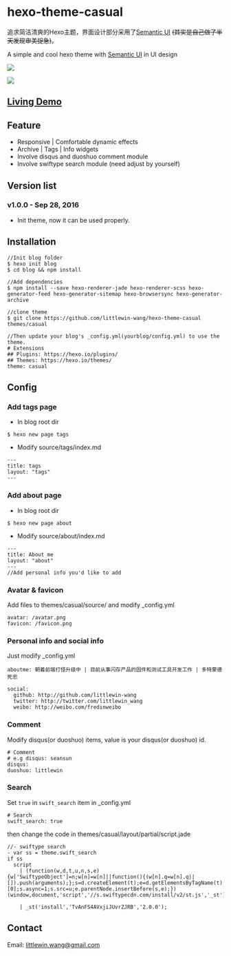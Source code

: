 # hexo-theme-casual

追求简洁清爽的Hexo主题，界面设计部分采用了[Semantic UI](http://semantic-ui.com/) ~~(其实是自己做了半天发现审美捉急)~~。

A simple and cool hexo theme with [Semantic UI](http://semantic-ui.com/) in UI design

![](https://cloud.githubusercontent.com/assets/14028075/18900169/bccc844a-8571-11e6-885c-e80c7bf5c8e8.png)

![](https://cloud.githubusercontent.com/assets/14028075/18900170/be7c36c8-8571-11e6-85a8-d2bfd64ad17b.png)

## [Living Demo](http://littlewin.info/)

## Feature
 - Responsive | Comfortable dynamic effects
 - Archive | Tags | Info  widgets
 - Involve disqus and duoshuo comment module
 - Involve swiftype search module (need adjust by yourself)


## Version list
### v1.0.0 - Sep 28, 2016
 - Init theme, now it can be used properly.

## Installation
```
//Init blog folder 
$ hexo init blog
$ cd blog && npm install

//Add dependencies
$ npm install --save hexo-renderer-jade hexo-renderer-scss hexo-generator-feed hexo-generator-sitemap hexo-browsersync hexo-generator-archive

//clone theme
$ git clone https://github.com/littlewin-wang/hexo-theme-casual themes/casual

//Then update your blog's _config.yml(yourblog/config.yml) to use the theme.
# Extensions
## Plugins: https://hexo.io/plugins/
## Themes: https://hexo.io/themes/
theme: casual
```


## Config
### Add tags page
- In blog root dir
```
$ hexo new page tags
```

- Modify source/tags/index.md
```
---
title: tags
layout: "tags"
---
```


### Add about page
- In blog root dir
```
$ hexo new page about
```

- Modify source/about/index.md
```
---
title: About me
layout: "about"
---
//Add personal info you'd like to add
```


### Avatar & favicon
Add files to themes/casual/source/ and modify _config.yml
```
avatar: /avatar.png
favicon: /favicon.png
```


### Personal info and social info
Just modify _config.yml
```
aboutme: 朝着前端打怪升级中 | 目前从事闪存产品的固件和测试工具开发工作 | 多特蒙德死忠

social:
  github: http://github.com/littlewin-wang
  twitter: http://twitter.com/littlewin_wang
  weibo: http://weibo.com/fredinweibo
```


### Comment
Modify disqus(or duoshuo) items, value is your disqus(or duoshuo) id.
```
# Comment
# e.g disqus: seansun
disqus:
duoshuo: littlewin
```


### Search
Set `true` in `swift_search` item in _config.yml
```
# Search
swift_search: true
```
then change the code in themes/casual/layout/partial/script.jade
```
//- swiftype search
- var ss = theme.swift_search
if ss
  script
    | (function(w,d,t,u,n,s,e){w['SwiftypeObject']=n;w[n]=w[n]||function(){(w[n].q=w[n].q||[]).push(arguments);};s=d.createElement(t);e=d.getElementsByTagName(t)[0];s.async=1;s.src=u;e.parentNode.insertBefore(s,e);})(window,document,'script','//s.swiftypecdn.com/install/v2/st.js','_st');

    | _st('install','TvAnFS4AVxjiJUvrZJRB','2.0.0');

```


## Contact
Email: [littlewin.wang@gmail.com](mailto:littlewin.wang@gmail.com)
